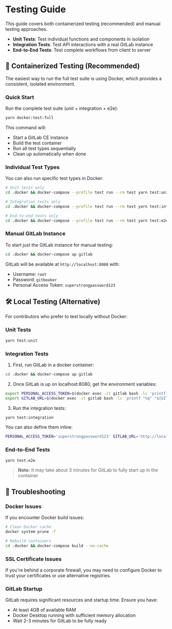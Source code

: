 # Testing Guide

This guide covers both containerized testing (recommended) and manual testing approaches.

- **Unit Tests**: Test individual functions and components in isolation
- **Integration Tests**: Test API interactions with a real GitLab instance  
- **End-to-End Tests**: Test complete workflows from client to server

## 🐳 Containerized Testing (Recommended)

The easiest way to run the full test suite is using Docker, which provides a consistent, isolated environment.

### Quick Start

Run the complete test suite (unit + integration + e2e):

```bash
yarn docker:test:full
```

This command will:
- Start a GitLab CE instance
- Build the test container
- Run all test types sequentially
- Clean up automatically when done

### Individual Test Types

You can also run specific test types in Docker:

```bash
# Unit tests only
cd .docker && docker-compose --profile test run --rm test yarn test:unit

# Integration tests only  
cd .docker && docker-compose --profile test run --rm test yarn test:integration

# End-to-end tests only
cd .docker && docker-compose --profile test run --rm test yarn test:e2e
```

### Manual GitLab Instance

To start just the GitLab instance for manual testing:

```bash
cd .docker && docker-compose up gitlab
```

GitLab will be available at `http://localhost:8080` with:
- Username: `root`
- Password: `gitbeaker`
- Personal Access Token: `superstrongpassword123`

## 🛠️ Local Testing (Alternative)

For contributors who prefer to test locally without Docker:

### Unit Tests

```bash
yarn test:unit
```

### Integration Tests

1. First, run GitLab in a docker container:

```bash
cd .docker && docker-compose up gitlab
```

2. Once GitLab is up on localhost:8080, get the environment variables:

```bash
export PERSONAL_ACCESS_TOKEN=$(docker exec -it gitlab bash -lc 'printf "%q" "${PERSONAL_ACCESS_TOKEN}"')
export GITLAB_URL=$(docker exec -it gitlab bash -lc 'printf "%q" "${GITLAB_URL}"')
```

3. Run the integration tests:

```bash
yarn test:integration
```

You can also define them inline:

```bash
PERSONAL_ACCESS_TOKEN='superstrongpassword123' GITLAB_URL='http://localhost:8080' yarn test:integration
```

### End-to-End Tests

```bash
yarn test:e2e
```

> **Note:** It may take about 3 minutes for GitLab to fully start up in the container


## 🔧 Troubleshooting

### Docker Issues

If you encounter Docker build issues:

```bash
# Clean Docker cache
docker system prune -f

# Rebuild containers
cd .docker && docker-compose build --no-cache
```

### SSL Certificate Issues

If you're behind a corporate firewall, you may need to configure Docker to trust your certificates or use alternative registries.

### GitLab Startup

GitLab requires significant resources and startup time. Ensure you have:
- At least 4GB of available RAM
- Docker Desktop running with sufficient memory allocation
- Wait 2-3 minutes for GitLab to be fully ready

